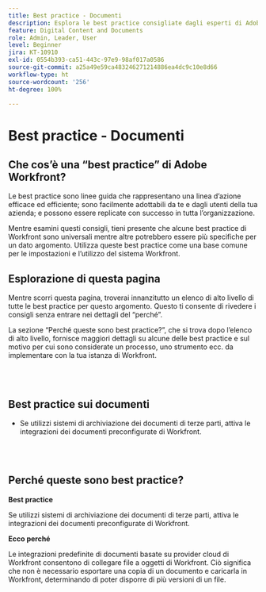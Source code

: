 ```yaml
---
title: Best practice - Documenti
description: Esplora le best practice consigliate dagli esperti di Adobe Workfront in merito alla configurazione, alla gestione e all’utilizzo dei documenti in Workfront.
feature: Digital Content and Documents
role: Admin, Leader, User
level: Beginner
jira: KT-10910
exl-id: 0554b393-ca51-443c-97e9-98af017a0586
source-git-commit: a25a49e59ca483246271214886ea4dc9c10e8d66
workflow-type: ht
source-wordcount: '256'
ht-degree: 100%

---
```


# Best practice - Documenti

## Che cos’è una “best practice” di Adobe Workfront?

Le best practice sono linee guida che rappresentano una linea d’azione efficace ed efficiente; sono facilmente adottabili da te e dagli utenti della tua azienda; e possono essere replicate con successo in tutta l’organizzazione.

Mentre esamini questi consigli, tieni presente che alcune best practice di Workfront sono universali mentre altre potrebbero essere più specifiche per un dato argomento. Utilizza queste best practice come una base comune per le impostazioni e l’utilizzo del sistema Workfront.

## Esplorazione di questa pagina

Mentre scorri questa pagina, troverai innanzitutto un elenco di alto livello di tutte le best practice per questo argomento. Questo ti consente di rivedere i consigli senza entrare nei dettagli del “perché”.

La sezione “Perché queste sono best practice?”, che si trova dopo l’elenco di alto livello, fornisce maggiori dettagli su alcune delle best practice e sul motivo per cui sono considerate un processo, uno strumento ecc. da implementare con la tua istanza di Workfront.

</br>
</br>

## Best practice sui documenti

* Se utilizzi sistemi di archiviazione dei documenti di terze parti, attiva le integrazioni dei documenti preconfigurate di Workfront.

</br>
</br>

## Perché queste sono best practice?

**Best practice**

Se utilizzi sistemi di archiviazione dei documenti di terze parti, attiva le integrazioni dei documenti preconfigurate di Workfront.

**Ecco perché**

Le integrazioni predefinite di documenti basate su provider cloud di Workfront consentono di collegare file a oggetti di Workfront. Ciò significa che non è necessario esportare una copia di un documento e caricarla in Workfront, determinando di poter disporre di più versioni di un file.
